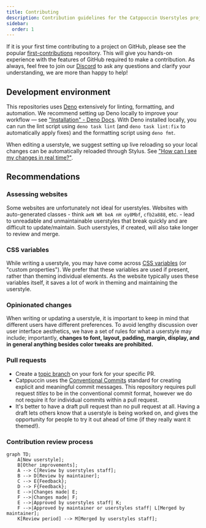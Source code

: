 ```yaml
---
title: Contributing
description: Contribution guidelines for the Catppuccin Userstyles project.
sidebar: 
  order: 1
---
```


If it is your first time contributing to a project on GitHub, please see the popular [first-contributions](https://github.com/firstcontributions/first-contributions) repository. This will give you hands-on experience with the features of GitHub required to make a contribution. As always, feel free to join our [Discord](https://discord.com/servers/catppuccin-907385605422448742) to ask any questions and clarify your understanding, we are more than happy to help!

## Development environment

This repositories uses [Deno](https://deno.com/) extensively for linting, formatting, and automation. We recommend setting up Deno locally to improve your workflow — see ["Installation" - Deno Docs](https://docs.deno.com/runtime/manual/getting_started/installation). With Deno installed locally, you can run the lint script using `deno task lint` (and `deno task lint:fix` to automatically apply fixes) and the formatting script using `deno fmt`.

When editing a userstyle, we suggest setting up live reloading so your local changes can be automatically reloaded through Stylus. See ["How can I see my changes in real time?"](/userstyle-creation/tips-and-tricks/hot-reloading/).

## Recommendations

### Assessing websites

Some websites are unfortunately not ideal for userstyles. Websites with auto-generated classes - think `aeN WR beA nH oy8Mbf`, `cfb2a888`, etc. - lead to unreadable and unmaintainable userstyles that break quickly and are difficult to update/maintain. Such userstyles, if created, will also take longer to review and merge.

### CSS variables

While writing a userstyle, you may have come across [CSS variables](https://developer.mozilla.org/en-US/docs/Web/CSS/--*) (or "custom properties"). We prefer that these variables are used if present, rather than theming individual elements. As the website typically uses these variables itself, it saves a lot of work in theming and maintaining the userstyle.

### Opinionated changes

When writing or updating a userstyle, it is important to keep in mind that different users have different preferences. To avoid lengthy discussion over user interface aesthetics, we have a set of rules for what a userstyle may include; importantly, **changes to font, layout, padding, margin, display, and in general anything besides color tweaks are prohibited.**

### Pull requests

- Create a [topic branch](https://git-scm.com/book/en/v2/Git-Branching-Branching-Workflows#_topic_branch) on your fork for your specific PR.
- Catppuccin uses the [Conventional Commits](https://www.conventionalcommits.org/en/v1.0.0/) standard for creating explicit and meaningful commit messages. This repository requires pull request _titles_ to be in the conventional commit format, however we do not require it for individual commits within a pull request.
- It's better to have a draft pull request than no pull request at all. Having a draft lets others know that a userstyle is being worked on, and gives the opportunity for people to try it out ahead of time (if they really want it themed!).

### Contribution review process

```mermaid
graph TD;
    A[New userstyle];
    B[Other improvements];
    A --> C[Review by userstyles staff];
    B --> D[Review by maintainer];
    C --> E{Feedback};
    D --> F{Feedback};
    E -->|Changes made| E;
    F -->|Changes made| F;
    E -->|Approved by userstyles staff| K;
    F -->|Approved by maintainer or userstyles staff| L[Merged by maintainer];
    K[Review period] --> M[Merged by userstyles staff];
```
